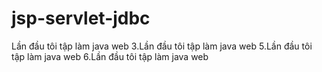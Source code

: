 # jsp-servlet-jdbc
Lần đầu tôi tập làm java web
3.Lần đầu tôi tập làm java web
5.Lần đầu tôi tập làm java web
6.Lần đầu tôi tập làm java web
